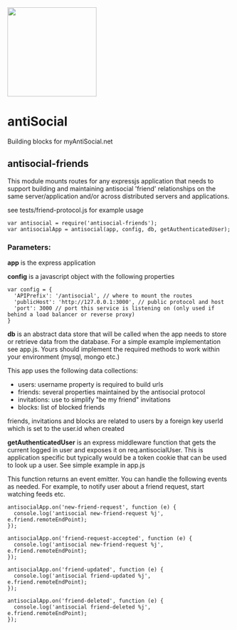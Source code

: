 <img src="https://github.com/antiSocialNet/antiSocial/raw/master/assets/octocloud/logo.jpg" height="200">

# antiSocial

Building blocks for myAntiSocial.net

## antisocial-friends

This module mounts routes for any expressjs application that needs to support building and maintaining antisocial 'friend' relationships on the same server/application and/or across distributed servers and applications.

see tests/friend-protocol.js for example usage

```
var antisocial = require('antisocial-friends');
var antisocialApp = antisocial(app, config, db, getAuthenticatedUser);
```

### Parameters:

**app** is the express application

**config** is a javascript object with the following properties

```
var config = {
  'APIPrefix': '/antisocial', // where to mount the routes
  'publicHost': 'http://127.0.0.1:3000', // public protocol and host
  'port': 3000 // port this service is listening on (only used if behind a load balancer or reverse proxy)
}
```

**db** is an abstract data store that will be called when the app needs to
store or retrieve data from the database. For a simple example implementation
see app.js. Yours should implement the required methods to work within
your environment (mysql, mongo etc.)

This app uses the following data collections:

* users: username property is required to build urls
* friends: several properties maintained by the antisocial protocol
* invitations: use to simplify "be my friend" invitations
* blocks: list of blocked friends

friends, invitations and blocks are related to users by a foreign key userId
which is set to the user.id when created

**getAuthenticatedUser** is an express middleware function that gets the current
logged in user and exposes it on req.antisocialUser. This is application specific but typically would be a token cookie that can be used to look up a user. See simple example in app.js


This function returns an event emitter. You can handle the following events as needed. For example, to notify user about a friend request, start watching feeds etc.

```
antisocialApp.on('new-friend-request', function (e) {
  console.log('antisocial new-friend-request %j', e.friend.remoteEndPoint);
});

antisocialApp.on('friend-request-accepted', function (e) {
  console.log('antisocial new-friend-request %j', e.friend.remoteEndPoint);
});

antisocialApp.on('friend-updated', function (e) {
  console.log('antisocial friend-updated %j', e.friend.remoteEndPoint);
});

antisocialApp.on('friend-deleted', function (e) {
  console.log('antisocial friend-deleted %j', e.friend.remoteEndPoint);
});

```

